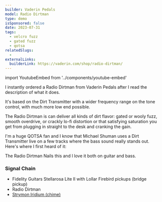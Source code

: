 ```yaml
---
builder: Vaderin Pedals
model: Radio Dirtman
type: demo
isSponsored: false
date: 2023-07-31
tags:
  - velcro fuzz
  - gated fuzz
  - qotsa
relatedSlugs:
  -
externalLinks:
  builderLink: https://vaderin.com/shop/radio-dirtman/
---
```


import YoutubeEmbed from '../components/youtube-embed'

I instantly ordered a Radio Dirtman from Vaderin Pedals after I read the description of what it does.

It's based on the Dirt Transmitter with a wider frequency range on the tone control, with much more low end possible.

The Radio Dirtman is can deliver all kinds of dirt flavor: gated or wooly fuzz, smooth overdrive, or crackly lo-fi distortion or that satisfying saturation you get from plugging in straight to the desk and cranking the gain.

I'm a huge QOTSA fan and I know that Michael Shuman uses a Dirt Transmitter live on a few tracks where the bass sound really stands out. Here's where I first heard of it:

<YoutubeEmbed
  title="Board to Death Ep. 9 - Michael Schuman (Queens of the Stone Age) | EarthQuaker Devices"
  url="https://www.youtube.com/embed/GxMdpgGvk9U"
/>

The Radio Dirtman Nails this and I love it both on guitar and bass.

### Signal Chain

- Fidelity Guitars Stellarosa Lite II with Lollar Firebird pickups (bridge pickup)
- Radio Dirtman
- [Strymon Iridium (chime)](/demos/strymon-iridium)
